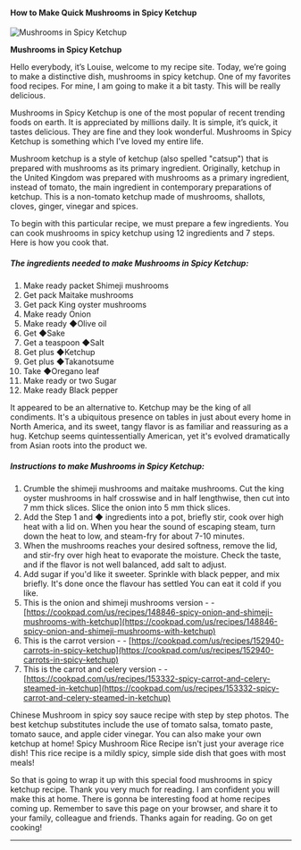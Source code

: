             

#### How to Make Quick Mushrooms in Spicy Ketchup

![Mushrooms in Spicy Ketchup](https://img-global.cpcdn.com/recipes/6417962912186368/751x532cq70/mushrooms-in-spicy-ketchup-recipe-main-photo.jpg)

**Mushrooms in Spicy Ketchup**

Hello everybody, it’s Louise, welcome to my recipe site. Today, we’re going to make a distinctive dish, mushrooms in spicy ketchup. One of my favorites food recipes. For mine, I am going to make it a bit tasty. This will be really delicious.

Mushrooms in Spicy Ketchup is one of the most popular of recent trending foods on earth. It is appreciated by millions daily. It is simple, it’s quick, it tastes delicious. They are fine and they look wonderful. Mushrooms in Spicy Ketchup is something which I’ve loved my entire life.

Mushroom ketchup is a style of ketchup (also spelled "catsup") that is prepared with mushrooms as its primary ingredient. Originally, ketchup in the United Kingdom was prepared with mushrooms as a primary ingredient, instead of tomato, the main ingredient in contemporary preparations of ketchup. This is a non-tomato ketchup made of mushrooms, shallots, cloves, ginger, vinegar and spices.

To begin with this particular recipe, we must prepare a few ingredients. You can cook mushrooms in spicy ketchup using 12 ingredients and 7 steps. Here is how you cook that.

##### The ingredients needed to make Mushrooms in Spicy Ketchup:

1.  Make ready packet Shimeji mushrooms
2.  Get pack Maitake mushrooms
3.  Get pack King oyster mushrooms
4.  Make ready Onion
5.  Make ready ◆Olive oil
6.  Get ◆Sake
7.  Get a teaspoon ◆Salt
8.  Get plus ◆Ketchup
9.  Get plus ◆Takanotsume
10.  Take ◆Oregano leaf
11.  Make ready or two Sugar
12.  Make ready Black pepper

It appeared to be an alternative to. Ketchup may be the king of all condiments. It's a ubiquitous presence on tables in just about every home in North America, and its sweet, tangy flavor is as familiar and reassuring as a hug. Ketchup seems quintessentially American, yet it's evolved dramatically from Asian roots into the product we.

##### Instructions to make Mushrooms in Spicy Ketchup:

1.  Crumble the shimeji mushrooms and maitake mushrooms. Cut the king oyster mushrooms in half crosswise and in half lengthwise, then cut into 7 mm thick slices. Slice the onion into 5 mm thick slices.
2.  Add the Step 1 and ◆ ingredients into a pot, briefly stir, cook over high heat with a lid on. When you hear the sound of escaping steam, turn down the heat to low, and steam-fry for about 7-10 minutes.
3.  When the mushrooms reaches your desired softness, remove the lid, and stir-fry over high heat to evaporate the moisture. Check the taste, and if the flavor is not well balanced, add salt to adjust.
4.  Add sugar if you'd like it sweeter. Sprinkle with black pepper, and mix briefly. It's done once the flavour has settled You can eat it cold if you like.
5.  This is the onion and shimeji mushrooms version - - [https://cookpad.com/us/recipes/148846-spicy-onion-and-shimeji-mushrooms-with-ketchup](https://cookpad.com/us/recipes/148846-spicy-onion-and-shimeji-mushrooms-with-ketchup)
6.  This is the carrot version - - [https://cookpad.com/us/recipes/152940-carrots-in-spicy-ketchup](https://cookpad.com/us/recipes/152940-carrots-in-spicy-ketchup)
7.  This is the carrot and celery version - - [https://cookpad.com/us/recipes/153332-spicy-carrot-and-celery-steamed-in-ketchup](https://cookpad.com/us/recipes/153332-spicy-carrot-and-celery-steamed-in-ketchup)

Chinese Mushroom in spicy soy sauce recipe with step by step photos. The best ketchup substitutes include the use of tomato salsa, tomato paste, tomato sauce, and apple cider vinegar. You can also make your own ketchup at home! Spicy Mushroom Rice Recipe isn't just your average rice dish! This rice recipe is a mildly spicy, simple side dish that goes with most meals!

So that is going to wrap it up with this special food mushrooms in spicy ketchup recipe. Thank you very much for reading. I am confident you will make this at home. There is gonna be interesting food at home recipes coming up. Remember to save this page on your browser, and share it to your family, colleague and friends. Thanks again for reading. Go on get cooking!

* * *